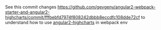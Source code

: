 See this commit changes https://github.com/gevgeny/angular2-webpack-starter-and-angular2-highcharts/commit/fffbebfd7974f808242dbbb8eccdfc108dde72cf to understand how to use [angular2-highcharts](https://github.com/gevgeny/angular2-highcharts) in webpack env
